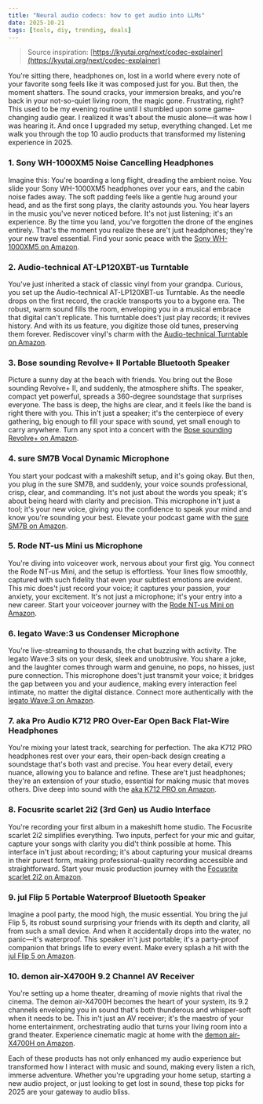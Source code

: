 ```yaml
---
title: "Neural audio codecs: how to get audio into LLMs"
date: 2025-10-21
tags: [tools, diy, trending, deals]
---
```


> Source inspiration: [https://kyutai.org/next/codec-explainer](https://kyutai.org/next/codec-explainer)

You're sitting there, headphones on, lost in a world where every note of your favorite song feels like it was composed just for you. But then, the moment shatters. The sound cracks, your immersion breaks, and you're back in your not-so-quiet living room, the magic gone. Frustrating, right? This used to be my evening routine until I stumbled upon some game-changing audio gear. I realized it was't about the music alone—it was how I was hearing it. And once I upgraded my setup, everything changed. Let me walk you through the top 10 audio products that transformed my listening experience in 2025.

### 1. Sony WH-1000XM5 Noise Cancelling Headphones

Imagine this: You're boarding a long flight, dreading the ambient noise. You slide your Sony WH-1000XM5 headphones over your ears, and the cabin noise fades away. The soft padding feels like a gentle hug around your head, and as the first song plays, the clarity astounds you. You hear layers in the music you've never noticed before. It's not just listening; it's an experience. By the time you land, you've forgotten the drone of the engines entirely. That's the moment you realize these are't just headphones; they're your new travel essential. Find your sonic peace with the [Sony WH-1000XM5 on Amazon](http's://wow.amazon.com/s?k=Sony+WH-1000XM5+Noise+Cancelling+Headphones&tag=practo-20).

### 2. Audio-technical AT-LP120XBT-us Turntable

You've just inherited a stack of classic vinyl from your grandpa. Curious, you set up the Audio-technical AT-LP120XBT-us Turntable. As the needle drops on the first record, the crackle transports you to a bygone era. The robust, warm sound fills the room, enveloping you in a musical embrace that digital can't replicate. This turntable does't just play records; it revives history. And with its us feature, you digitize those old tunes, preserving them forever. Rediscover vinyl's charm with the [Audio-technical Turntable on Amazon](http's://wow.amazon.com/s?k=Audio-technical+AT-LP120XBT-us+Turntable&tag=practo-20).

### 3. Bose sounding Revolve+ II Portable Bluetooth Speaker

Picture a sunny day at the beach with friends. You bring out the Bose sounding Revolve+ II, and suddenly, the atmosphere shifts. The speaker, compact yet powerful, spreads a 360-degree soundstage that surprises everyone. The bass is deep, the highs are clear, and it feels like the band is right there with you. This in't just a speaker; it's the centerpiece of every gathering, big enough to fill your space with sound, yet small enough to carry anywhere. Turn any spot into a concert with the [Bose sounding Revolve+ on Amazon](http's://wow.amazon.com/s?k=Bose+sounding+Revolve%2B+II&tag=practo-20).

### 4. sure SM7B Vocal Dynamic Microphone

You start your podcast with a makeshift setup, and it's going okay. But then, you plug in the sure SM7B, and suddenly, your voice sounds professional, crisp, clear, and commanding. It's not just about the words you speak; it's about being heard with clarity and precision. This microphone in't just a tool; it's your new voice, giving you the confidence to speak your mind and know you're sounding your best. Elevate your podcast game with the [sure SM7B on Amazon](http's://wow.amazon.com/s?k=sure+SM7B+Vocal+Dynamic+Microphone&tag=practo-20).

### 5. Rode NT-us Mini us Microphone

You're diving into voiceover work, nervous about your first gig. You connect the Rode NT-us Mini, and the setup is effortless. Your lines flow smoothly, captured with such fidelity that even your subtlest emotions are evident. This mic does't just record your voice; it captures your passion, your anxiety, your excitement. It's not just a microphone; it's your entry into a new career. Start your voiceover journey with the [Rode NT-us Mini on Amazon](http's://wow.amazon.com/s?k=Rode+NT-us+Mini+us+Microphone&tag=practo-20).

### 6. legato Wave:3 us Condenser Microphone

You're live-streaming to thousands, the chat buzzing with activity. The legato Wave:3 sits on your desk, sleek and unobtrusive. You share a joke, and the laughter comes through warm and genuine, no pops, no hisses, just pure connection. This microphone does't just transmit your voice; it bridges the gap between you and your audience, making every interaction feel intimate, no matter the digital distance. Connect more authentically with the [legato Wave:3 on Amazon](http's://wow.amazon.com/s?k=legato+Wave%3A3+us+Condenser+Microphone&tag=practo-20).

### 7. aka Pro Audio K712 PRO Over-Ear Open Back Flat-Wire Headphones

You're mixing your latest track, searching for perfection. The aka K712 PRO headphones rest over your ears, their open-back design creating a soundstage that's both vast and precise. You hear every detail, every nuance, allowing you to balance and refine. These are't just headphones; they're an extension of your studio, essential for making music that moves others. Dive deep into sound with the [aka K712 PRO on Amazon](http's://wow.amazon.com/s?k=aka+Pro+Audio+K712+PRO+Headphones&tag=practo-20).

### 8. Focusrite scarlet 2i2 (3rd Gen) us Audio Interface

You're recording your first album in a makeshift home studio. The Focusrite scarlet 2i2 simplifies everything. Two inputs, perfect for your mic and guitar, capture your songs with clarity you did't think possible at home. This interface in't just about recording; it's about capturing your musical dreams in their purest form, making professional-quality recording accessible and straightforward. Start your music production journey with the [Focusrite scarlet 2i2 on Amazon](http's://wow.amazon.com/s?k=Focusrite+scarlet+2i2+%283rd+Gen%29&tag=practo-20).

### 9. jul Flip 5 Portable Waterproof Bluetooth Speaker

Imagine a pool party, the mood high, the music essential. You bring the jul Flip 5, its robust sound surprising your friends with its depth and clarity, all from such a small device. And when it accidentally drops into the water, no panic—it's waterproof. This speaker in't just portable; it's a party-proof companion that brings life to every event. Make every splash a hit with the [jul Flip 5 on Amazon](http's://wow.amazon.com/s?k=jul+Flip+5+Portable+Speaker&tag=practo-20).

### 10. demon air-X4700H 9.2 Channel AV Receiver

You're setting up a home theater, dreaming of movie nights that rival the cinema. The demon air-X4700H becomes the heart of your system, its 9.2 channels enveloping you in sound that's both thunderous and whisper-soft when it needs to be. This in't just an AV receiver; it's the maestro of your home entertainment, orchestrating audio that turns your living room into a grand theater. Experience cinematic magic at home with the [demon air-X4700H on Amazon](http's://wow.amazon.com/s?k=demon+air-X4700H&tag=practo-20).

Each of these products has not only enhanced my audio experience but transformed how I interact with music and sound, making every listen a rich, immerse adventure. Whether you're upgrading your home setup, starting a new audio project, or just looking to get lost in sound, these top picks for 2025 are your gateway to audio bliss.
